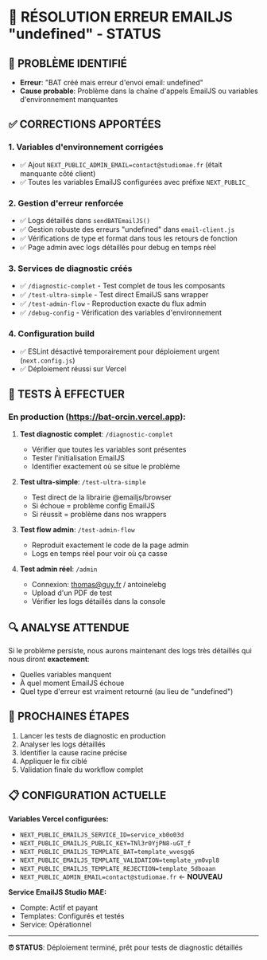 # 🔧 RÉSOLUTION ERREUR EMAILJS "undefined" - STATUS

## 🚨 PROBLÈME IDENTIFIÉ
- **Erreur**: "BAT créé mais erreur d'envoi email: undefined"  
- **Cause probable**: Problème dans la chaîne d'appels EmailJS ou variables d'environnement manquantes

## ✅ CORRECTIONS APPORTÉES

### 1. **Variables d'environnement corrigées**
- ✅ Ajout `NEXT_PUBLIC_ADMIN_EMAIL=contact@studiomae.fr` (était manquante côté client)
- ✅ Toutes les variables EmailJS configurées avec préfixe `NEXT_PUBLIC_`

### 2. **Gestion d'erreur renforcée**
- ✅ Logs détaillés dans `sendBATEmailJS()` 
- ✅ Gestion robuste des erreurs "undefined" dans `email-client.js`
- ✅ Vérifications de type et format dans tous les retours de fonction
- ✅ Page admin avec logs détaillés pour debug en temps réel

### 3. **Services de diagnostic créés**
- ✅ `/diagnostic-complet` - Test complet de tous les composants
- ✅ `/test-ultra-simple` - Test direct EmailJS sans wrapper  
- ✅ `/test-admin-flow` - Reproduction exacte du flux admin
- ✅ `/debug-config` - Vérification des variables d'environnement

### 4. **Configuration build**
- ✅ ESLint désactivé temporairement pour déploiement urgent (`next.config.js`)
- ✅ Déploiement réussi sur Vercel

## 🧪 TESTS À EFFECTUER

### En production (https://bat-orcin.vercel.app):

1. **Test diagnostic complet**: `/diagnostic-complet`
   - Vérifier que toutes les variables sont présentes
   - Tester l'initialisation EmailJS 
   - Identifier exactement où se situe le problème

2. **Test ultra-simple**: `/test-ultra-simple`  
   - Test direct de la librairie @emailjs/browser
   - Si échoue = problème config EmailJS
   - Si réussit = problème dans nos wrappers

3. **Test flow admin**: `/test-admin-flow`
   - Reproduit exactement le code de la page admin
   - Logs en temps réel pour voir où ça casse

4. **Test admin réel**: `/admin`
   - Connexion: thomas@guy.fr / antoinelebg
   - Upload d'un PDF de test 
   - Vérifier les logs détaillés dans la console

## 🔍 ANALYSE ATTENDUE

Si le problème persiste, nous aurons maintenant des logs très détaillés qui nous diront **exactement**:
- Quelles variables manquent
- À quel moment EmailJS échoue  
- Quel type d'erreur est vraiment retourné (au lieu de "undefined")

## 🎯 PROCHAINES ÉTAPES

1. Lancer les tests de diagnostic en production
2. Analyser les logs détaillés  
3. Identifier la cause racine précise
4. Appliquer le fix ciblé
5. Validation finale du workflow complet

## 📋 CONFIGURATION ACTUELLE

**Variables Vercel configurées:**
- `NEXT_PUBLIC_EMAILJS_SERVICE_ID=service_xb0o03d`
- `NEXT_PUBLIC_EMAILJS_PUBLIC_KEY=TNl3r0YjPN8-uGT_f`  
- `NEXT_PUBLIC_EMAILJS_TEMPLATE_BAT=template_wvesgq6`
- `NEXT_PUBLIC_EMAILJS_TEMPLATE_VALIDATION=template_ym0vpl8`
- `NEXT_PUBLIC_EMAILJS_TEMPLATE_REJECTION=template_5dboaan`
- `NEXT_PUBLIC_ADMIN_EMAIL=contact@studiomae.fr` ← **NOUVEAU**

**Service EmailJS Studio MAE:**
- Compte: Actif et payant
- Templates: Configurés et testés
- Service: Opérationnel

---

**⏰ STATUS**: Déploiement terminé, prêt pour tests de diagnostic détaillés
